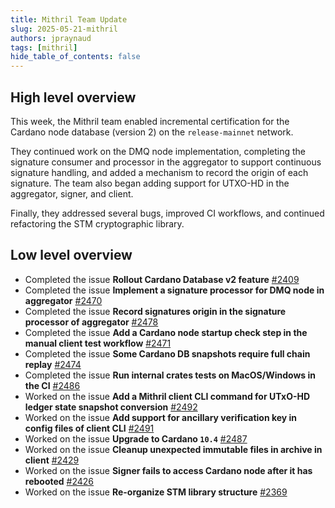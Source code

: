 ```yaml
---
title: Mithril Team Update
slug: 2025-05-21-mithril
authors: jpraynaud
tags: [mithril]
hide_table_of_contents: false
---
```


## High level overview

This week, the Mithril team enabled incremental certification for the Cardano node database (version 2) on the `release-mainnet` network.

They continued work on the DMQ node implementation, completing the signature consumer and processor in the aggregator to support continuous signature handling, and added a mechanism to record the origin of each signature. The team also began adding support for UTXO-HD in the aggregator, signer, and client.

Finally, they addressed several bugs, improved CI workflows, and continued refactoring the STM cryptographic library.

## Low level overview

- Completed the issue **Rollout Cardano Database v2 feature** [#2409](https://github.com/input-output-hk/mithril/issues/2409)
- Completed the issue **Implement a signature processor for DMQ node in aggregator** [#2470](https://github.com/input-output-hk/mithril/issues/2470)
- Completed the issue **Record signatures origin in the signature processor of aggregator** [#2478](https://github.com/input-output-hk/mithril/issues/2478)
- Completed the issue **Add a Cardano node startup check step in the manual client test workflow** [#2471](https://github.com/input-output-hk/mithril/issues/2471)
- Completed the issue **Some Cardano DB snapshots require full chain replay** [#2474](https://github.com/input-output-hk/mithril/issues/2474)
- Completed the issue **Run internal crates tests on MacOS/Windows in the CI** [#2486](https://github.com/input-output-hk/mithril/issues/2486)
- Worked on the issue **Add a Mithril client CLI command for UTxO-HD ledger state snapshot conversion** [#2492](https://github.com/input-output-hk/mithril/issues/2492)
- Worked on the issue **Add support for ancillary verification key in config files of client CLI** [#2491](https://github.com/input-output-hk/mithril/issues/2491)
- Worked on the issue **Upgrade to Cardano `10.4`** [#2487](https://github.com/input-output-hk/mithril/issues/2487)
- Worked on the issue **Cleanup unexpected immutable files in archive in client** [#2429](https://github.com/input-output-hk/mithril/issues/2429)
- Worked on the issue **Signer fails to access Cardano node after it has rebooted** [#2426](https://github.com/input-output-hk/mithril/issues/2426)
- Worked on the issue **Re-organize STM library structure** [#2369](https://github.com/input-output-hk/mithril/issues/2369)
